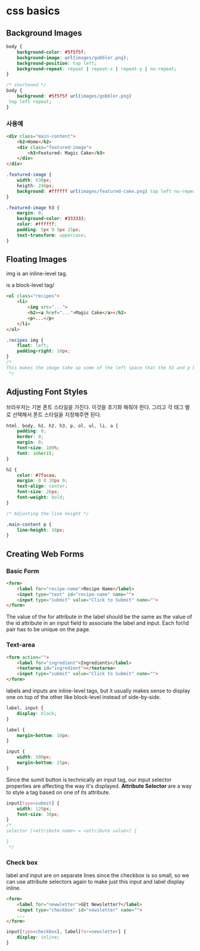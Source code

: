 # css basics

## Background Images

```css
body {
    background-color: #5f5f5f;
    background-image: url(images/gobbler.png);
    background-position: top left;
    background-repeat: repeat | repeat-x | repeat-y | no-repeat;
}

/* shortened */
body {
    background: #5f5f5f url(images/gobbler.png)
 top left repeat; 
}
```

### 사용예

```html
<div class="main-content">
    <h2>Home</h2>
    <div class="featured-image">
        <h3>Featured: Magic Cake</h3>
    </div>
</div>
```

```css
.featured-image {
    width: 630px;
    heigth: 246px;
    background: #ffffff url(images/featured-cake.png) top left no-repeat;
}

.featured-image h3 {
    margin: 0;
    background-color: #333333;
    color: #ffffff;
    padding: 5px 0 5px 15px;
    text-transform: uppercase;
}
```

## Floating Images

img is an inline-level tag. <p> is a block-level tag/

```html
<ul class="recipes">
    <li>
        <img src="...">
        <h2><a href="...">Magic Cake</a></h2>
        <p>...</p>
    </li>
</ul>
```

```css
.recipes img {
    float: left;
    padding-right: 10px;
}
/*
This makes the image take up some of the left space that the h3 and p boxes would normally eat up as block-level tags.
 */
```

## Adjusting Font Styles

브라우저는 기본 폰트 스타일을 가진다. 이것을 초기화 해줘야 한다. 그리고 각 태그 별로 선택해서 폰트 스타일을 지정해주면 된다.

```css
html, body, h1, h2, h3, p, ol, ul, li, a {
    padding: 0;
    border: 0;
    margin: 0;
    font-size: 100%;
    font: inherit;
}

h2 {
    color: #7facaa;
    margin: 0 0 20px 0;
    text-align: center;
    font-size: 26px;
    font-weight: bold;
}

/* Adjusting the line height */

.main-content p {
    line-height: 16px;
}
```

## Creating Web Forms

### Basic Form

```html
<form>
    <label for="recipe-name">Recipe Name</label>
    <input type="text" id="recipe-name" name="">
    <input type="submit" value="Click to Submit" name="">
</form>
```

The value of the for attribute in the label should be the same as the value of the id attribute in an input field to associate the label and input. Each for/id pair has to be unique on the page.

### Text-area

```html
<form action="">
    <label for="ingredient">Ingredients</label>
    <textarea id="ingredient"></textarea>
    <input type="submit" value="Click to Submit" name="">
</form>
```

labels and inputs are inline-level tags, but it usually makes sense to display one on top of the other like block-level instead of side-by-side.

```css
label, input {
    display: block;
}

label {
    margin-bottom: 10px;
}

input {
    width: 500px;
    margin-bottom: 25px;
}
```

Since the sumit button is technically an input tag, our input selector properties are affecting the way it's displayed. **Attribute Selector** are a way to style a tag based on one of its attribute.

```css
input[type=submit] {
    width: 120px;
    font-size: 30px;
}
/*
selector [<attribute name> = <attribute value>] {

}
 */
```

### Check box

label and input are on separate lines since the checkbox is so small, so we can use attribute selectors again to make just this input and label display inline.

```html
<form>
    <label for="newwletter">GEt Newsletter?</label>
    <input type="checkbox" id="newsletter" name="">
    ...
</form>
```

```css
input[type=checkbox], label[for=newsletter] {
    display: inline;
}
```





































































